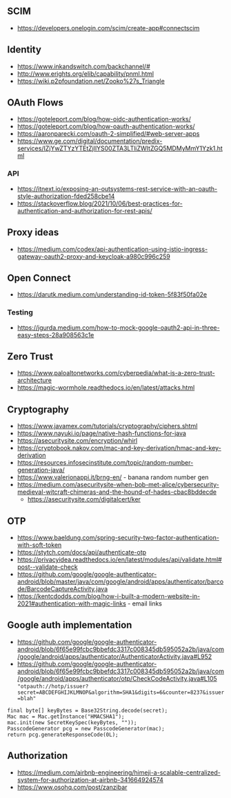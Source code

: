 

## SCIM
* https://developers.onelogin.com/scim/create-app#connectscim

## Identity
* https://www.inkandswitch.com/backchannel/#
* http://www.erights.org/elib/capability/pnml.html
* https://wiki.p2pfoundation.net/Zooko%27s_Triangle

## OAuth Flows
* https://goteleport.com/blog/how-oidc-authentication-works/
* https://goteleport.com/blog/how-oauth-authentication-works/
* https://aaronparecki.com/oauth-2-simplified/#web-server-apps
* https://www.ge.com/digital/documentation/predix-services/IZjYwZTYzYTEtZjllYS00ZTA3LTliZWItZGQ5MDMyMmY1Yzk1.html

### API
* https://itnext.io/exposing-an-outsystems-rest-service-with-an-oauth-style-authorization-fded258cbe14
* https://stackoverflow.blog/2021/10/06/best-practices-for-authentication-and-authorization-for-rest-apis/

## Proxy ideas
* https://medium.com/codex/api-authentication-using-istio-ingress-gateway-oauth2-proxy-and-keycloak-a980c996c259

## Open Connect
* https://darutk.medium.com/understanding-id-token-5f83f50fa02e

### Testing
* https://jgurda.medium.com/how-to-mock-google-oauth2-api-in-three-easy-steps-28a908563c1e

## Zero Trust
* https://www.paloaltonetworks.com/cyberpedia/what-is-a-zero-trust-architecture
* https://magic-wormhole.readthedocs.io/en/latest/attacks.html

## Cryptography
* https://www.javamex.com/tutorials/cryptography/ciphers.shtml
* https://www.nayuki.io/page/native-hash-functions-for-java
* https://asecuritysite.com/encryption/whirl
* https://cryptobook.nakov.com/mac-and-key-derivation/hmac-and-key-derivation
* https://resources.infosecinstitute.com/topic/random-number-generation-java/ 
* https://www.valerionappi.it/brng-en/ - banana random number gen
* https://medium.com/asecuritysite-when-bob-met-alice/cybersecurity-medieval-witcraft-chimeras-and-the-hound-of-hades-cbac8bddecde
    * https://asecuritysite.com/digitalcert/ker

## OTP
* https://www.baeldung.com/spring-security-two-factor-authentication-with-soft-token
* https://stytch.com/docs/api/authenticate-otp
* https://privacyidea.readthedocs.io/en/latest/modules/api/validate.html#post--validate-check
* https://github.com/google/google-authenticator-android/blob/master/java/com/google/android/apps/authenticator/barcode/BarcodeCaptureActivity.java 
* https://kentcdodds.com/blog/how-i-built-a-modern-website-in-2021#authentication-with-magic-links - email links

## Google auth implementation
* https://github.com/google/google-authenticator-android/blob/6f65e99fcbc9bbefdc3317c008345db595052a2b/java/com/google/android/apps/authenticator/AuthenticatorActivity.java#L952
* https://github.com/google/google-authenticator-android/blob/6f65e99fcbc9bbefdc3317c008345db595052a2b/java/com/google/android/apps/authenticator/otp/CheckCodeActivity.java#L105
`"otpauth://hotp/issuer?secret=ABCDEFGHIJKLMNOP&algorithm=SHA1&digits=6&counter=8237&issuer=blah"`
 ```
final byte[] keyBytes = Base32String.decode(secret);
Mac mac = Mac.getInstance("HMACSHA1");
mac.init(new SecretKeySpec(keyBytes, ""));
PasscodeGenerator pcg = new PasscodeGenerator(mac);
return pcg.generateResponseCode(0L);
```

## Authorization
* https://medium.com/airbnb-engineering/himeji-a-scalable-centralized-system-for-authorization-at-airbnb-341664924574
* https://www.osohq.com/post/zanzibar
